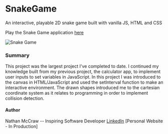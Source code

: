 # SnakeGame
An interactive, playable 2D snake game built with vanilla JS, HTML and CSS

Play the Snake Game application [here](https://nathan-mccraw.github.io/SnakeGame/)

![Snake Game](https://user-images.githubusercontent.com/84479635/123199829-99b97200-d47d-11eb-8b6f-92307590be90.JPG)

### Summary
This project was the largest project I've completed to date.  I continued my knowledge built from my previous project, the calculator app, to implement user inputs to set variables in JavaScript.  In this project I was introduced to the canvas in HTML/JavaScript and used the setInterval function to make an interactive environment.  The drawn shapes introduced me to the cartesian coordinate system as it relates to programming in order to implement collision detection.


#### Author
Nathan McCraw -- Inspiring Software Developer [LinkedIn](https://www.linkedin.com/in/nathan-mccraw-5291535b/) [Personal Website - In Production]

